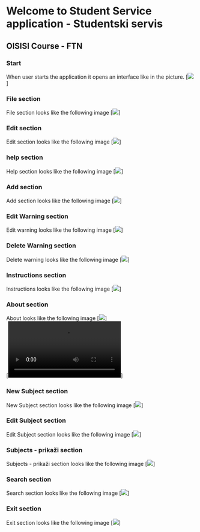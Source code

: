 # Welcome to Student Service application - Studentski servis

## OISISI Course - FTN

### Start
When user starts the application it opens an interface like in the picture.
[![](https://github.com/lemara98/Project-GUI/blob/master/images/start.png)]
<br/>

### File section
File section looks like the following image
[![](https://github.com/lemara98/Project-GUI/blob/master/images/file.png)]
<br/>

### Edit section
Edit section looks like the following image
[![](https://github.com/lemara98/Project-GUI/blob/master/images/edit.png)]
<br/>

### help section
Help section looks like the following image
[![](https://github.com/lemara98/Project-GUI/blob/master/images/help.png)]
<br/>

### Add section
Add section looks like the following image
[![](https://github.com/lemara98/Project-GUI/blob/master/images/add.png)]
<br/>

### Edit Warning section
Edit warning looks like the following image
[![](https://github.com/lemara98/Project-GUI/blob/master/images/edit_warning.png)]
<br/>

### Delete Warning section
Delete warning looks like the following image
[![](https://github.com/lemara98/Project-GUI/blob/master/images/delete_warning.png)]
<br/>

### Instructions section
Instructions looks like the following image
[![](https://github.com/lemara98/Project-GUI/blob/master/images/instructions.png)]
<br/>

### About section
About looks like the following image
[![](https://github.com/lemara98/Project-GUI/blob/master/images/about.png)]
<br/>
[![](https://github.com/lemara98/Project-GUI/blob/master/images/about.mkv)]
<br/>

### New Subject section
New Subject section looks like the following image
[![](https://github.com/lemara98/Project-GUI/blob/master/images/new_subject.png)]
<br/>

### Edit Subject section
Edit Subject section looks like the following image
[![](https://github.com/lemara98/Project-GUI/blob/master/images/edit_subject.png)]
<br/>

### Subjects - prikaži section
Subjects - prikaži section looks like the following image
[![](https://github.com/lemara98/Project-GUI/blob/master/images/list_of_subjects.png)]
<br/>

### Search section
Search section looks like the following image
[![](https://github.com/lemara98/Project-GUI/blob/master/images/search.png)]
<br/>

### Exit section
Exit section looks like the following image
[![](https://github.com/lemara98/Project-GUI/blob/master/images/exit.png)]
<br/>